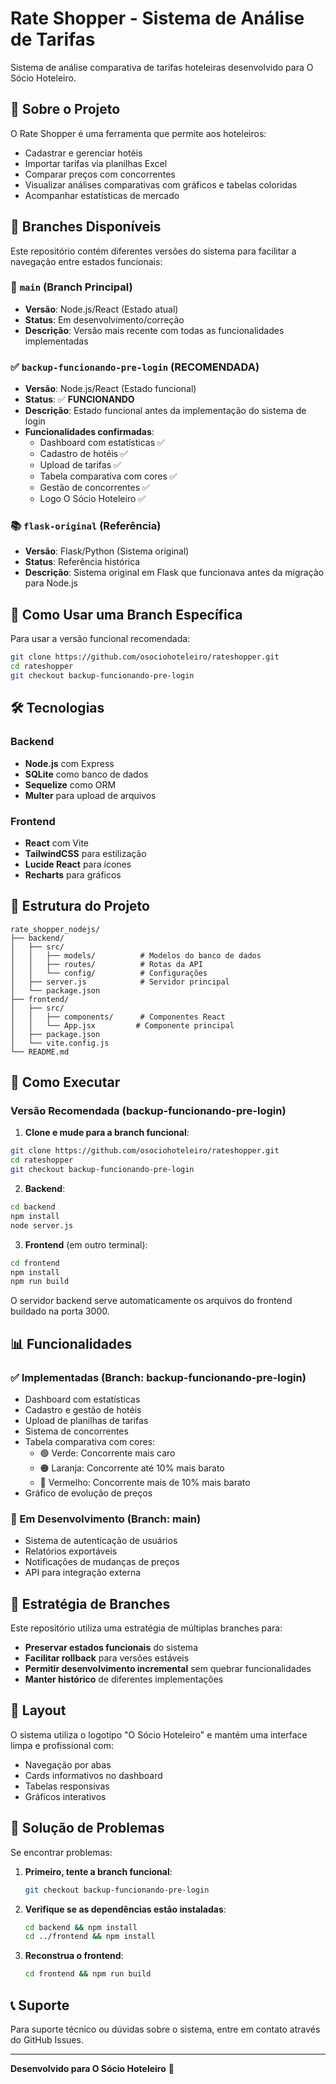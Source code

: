 # Rate Shopper - Sistema de Análise de Tarifas

Sistema de análise comparativa de tarifas hoteleiras desenvolvido para O Sócio Hoteleiro.

## 🏨 Sobre o Projeto

O Rate Shopper é uma ferramenta que permite aos hoteleiros:
- Cadastrar e gerenciar hotéis
- Importar tarifas via planilhas Excel
- Comparar preços com concorrentes
- Visualizar análises comparativas com gráficos e tabelas coloridas
- Acompanhar estatísticas de mercado

## 🌿 Branches Disponíveis

Este repositório contém diferentes versões do sistema para facilitar a navegação entre estados funcionais:

### 📌 `main` (Branch Principal)
- **Versão**: Node.js/React (Estado atual)
- **Status**: Em desenvolvimento/correção
- **Descrição**: Versão mais recente com todas as funcionalidades implementadas

### ✅ `backup-funcionando-pre-login` (RECOMENDADA)
- **Versão**: Node.js/React (Estado funcional)
- **Status**: ✅ **FUNCIONANDO**
- **Descrição**: Estado funcional antes da implementação do sistema de login
- **Funcionalidades confirmadas**:
  - Dashboard com estatísticas ✅
  - Cadastro de hotéis ✅
  - Upload de tarifas ✅
  - Tabela comparativa com cores ✅
  - Gestão de concorrentes ✅
  - Logo O Sócio Hoteleiro ✅

### 📚 `flask-original` (Referência)
- **Versão**: Flask/Python (Sistema original)
- **Status**: Referência histórica
- **Descrição**: Sistema original em Flask que funcionava antes da migração para Node.js

## 🚀 Como Usar uma Branch Específica

Para usar a versão funcional recomendada:

```bash
git clone https://github.com/osociohoteleiro/rateshopper.git
cd rateshopper
git checkout backup-funcionando-pre-login
```

## 🛠️ Tecnologias

### Backend
- **Node.js** com Express
- **SQLite** como banco de dados
- **Sequelize** como ORM
- **Multer** para upload de arquivos

### Frontend
- **React** com Vite
- **TailwindCSS** para estilização
- **Lucide React** para ícones
- **Recharts** para gráficos

## 📁 Estrutura do Projeto

```
rate_shopper_nodejs/
├── backend/
│   ├── src/
│   │   ├── models/          # Modelos do banco de dados
│   │   ├── routes/          # Rotas da API
│   │   └── config/          # Configurações
│   ├── server.js            # Servidor principal
│   └── package.json
├── frontend/
│   ├── src/
│   │   ├── components/      # Componentes React
│   │   └── App.jsx         # Componente principal
│   ├── package.json
│   └── vite.config.js
└── README.md
```

## 🚀 Como Executar

### Versão Recomendada (backup-funcionando-pre-login)

1. **Clone e mude para a branch funcional**:
```bash
git clone https://github.com/osociohoteleiro/rateshopper.git
cd rateshopper
git checkout backup-funcionando-pre-login
```

2. **Backend**:
```bash
cd backend
npm install
node server.js
```

3. **Frontend** (em outro terminal):
```bash
cd frontend
npm install
npm run build
```

O servidor backend serve automaticamente os arquivos do frontend buildado na porta 3000.

## 📊 Funcionalidades

### ✅ Implementadas (Branch: backup-funcionando-pre-login)
- Dashboard com estatísticas
- Cadastro e gestão de hotéis
- Upload de planilhas de tarifas
- Sistema de concorrentes
- Tabela comparativa com cores:
  - 🟢 Verde: Concorrente mais caro
  - 🟠 Laranja: Concorrente até 10% mais barato
  - 🔴 Vermelho: Concorrente mais de 10% mais barato
- Gráfico de evolução de preços

### 🔄 Em Desenvolvimento (Branch: main)
- Sistema de autenticação de usuários
- Relatórios exportáveis
- Notificações de mudanças de preços
- API para integração externa

## 🎯 Estratégia de Branches

Este repositório utiliza uma estratégia de múltiplas branches para:
- **Preservar estados funcionais** do sistema
- **Facilitar rollback** para versões estáveis
- **Permitir desenvolvimento incremental** sem quebrar funcionalidades
- **Manter histórico** de diferentes implementações

## 🎨 Layout

O sistema utiliza o logotipo "O Sócio Hoteleiro" e mantém uma interface limpa e profissional com:
- Navegação por abas
- Cards informativos no dashboard
- Tabelas responsivas
- Gráficos interativos

## 🔧 Solução de Problemas

Se encontrar problemas:

1. **Primeiro, tente a branch funcional**:
   ```bash
   git checkout backup-funcionando-pre-login
   ```

2. **Verifique se as dependências estão instaladas**:
   ```bash
   cd backend && npm install
   cd ../frontend && npm install
   ```

3. **Reconstrua o frontend**:
   ```bash
   cd frontend && npm run build
   ```

## 📞 Suporte

Para suporte técnico ou dúvidas sobre o sistema, entre em contato através do GitHub Issues.

---

**Desenvolvido para O Sócio Hoteleiro** 🏨


